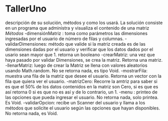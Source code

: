 # TallerUno
descripción de su solución, métodos y como los usará.
La solución consiste en un programa que administra y visualiza el contenido de una matriz
*Métodos*
-dimensiónMatriz : toma como parámetros las dimensiones ingresadas por el usuario de número de filas y columnas.
-validarDimensiones: método que valide si la matriz creada es de las dimensiones dadas por el usuario y verificar que los datos dados por el usario sean mayor que 1. retorna un booleano
-crearMatriz: una vez que haya pasado por validar Dimensiones, se crea la matriz. Retorna una matriz.
-llenarMatriz: luego de crear la Matriz se llena con valores aleatorios usando Math.random. No se retorna nada, es tipo Void.
-mostrarFila: muestra una fila de la matriz que desee el usuario. Retorna un vector con la fila que quiera ver el usuario.
-matrizCero: Recorre la amtriz para saber si es que el 50% de los datos contenidos en la matriz son Cero, si es que es así retorna 0 si es que no es así y de lo contrario, un 1.
-menu : printeo de las opciones que pueda ingresar el usuario. No retorna nada, solo printea. Es Void.
-validarOpcion: recibe un Scanner del usuario y llama a los métodos que solicite el usuario según las opciones que hayan disponibles. No retorna nada, es Void.


